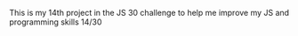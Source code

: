 This is my 14th project in the JS 30 challenge to help me improve my JS and programming skills 14/30

